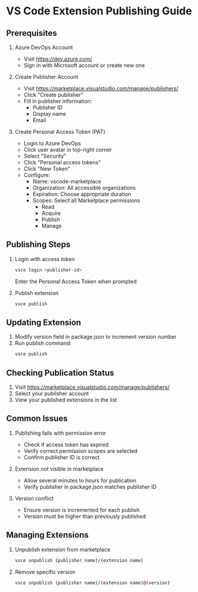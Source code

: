 # VS Code Extension Publishing Guide

## Prerequisites

1. Azure DevOps Account
   - Visit https://dev.azure.com/
   - Sign in with Microsoft account or create new one

2. Create Publisher Account
   - Visit https://marketplace.visualstudio.com/manage/publishers/
   - Click "Create publisher"
   - Fill in publisher information:
     - Publisher ID
     - Display name
     - Email

3. Create Personal Access Token (PAT)
   - Login to Azure DevOps
   - Click user avatar in top-right corner
   - Select "Security"
   - Click "Personal access tokens"
   - Click "New Token"
   - Configure:
     - Name: vscode-marketplace
     - Organization: All accessible organizations
     - Expiration: Choose appropriate duration
     - Scopes: Select all Marketplace permissions
       - Read
       - Acquire
       - Publish
       - Manage

## Publishing Steps

1. Login with access token
   ```bash
   vsce login <publisher-id>
   ```
   Enter the Personal Access Token when prompted

2. Publish extension
   ```bash
   vsce publish
   ```

## Updating Extension

1. Modify version field in package.json to increment version number
2. Run publish command:
   ```bash
   vsce publish
   ```

## Checking Publication Status

1. Visit https://marketplace.visualstudio.com/manage/publishers/
2. Select your publisher account
3. View your published extensions in the list

## Common Issues

1. Publishing fails with permission error
   - Check if access token has expired
   - Verify correct permission scopes are selected
   - Confirm publisher ID is correct

2. Extension not visible in marketplace
   - Allow several minutes to hours for publication
   - Verify publisher in package.json matches publisher ID

3. Version conflict
   - Ensure version is incremented for each publish
   - Version must be higher than previously published

## Managing Extensions

1. Unpublish extension from marketplace
   ```bash
   vsce unpublish (publisher name)/(extension name)
   ```

2. Remove specific version
   ```bash
   vsce unpublish (publisher name)/(extension name)@(version)
   ``` 
